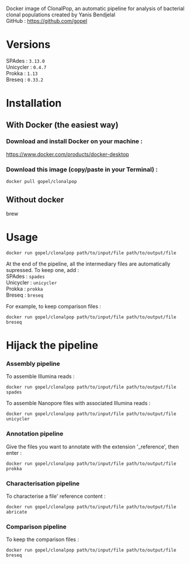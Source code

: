 Docker image of ClonalPop, an automatic pipeline for analysis of bacterial clonal populations created by Yanis Bendjelal  
GitHub :  https://github.com/gopel

# Versions 

SPAdes :  `3.13.0`  
Unicycler : `0.4.7`  
Prokka : `1.13`  
Breseq : `0.33.2`    

# Installation

## With Docker (the easiest way) 

### Download and install Docker on your machine :  
https://www.docker.com/products/docker-desktop  

### Download this image (copy/paste in your Terminal) :  
```
docker pull gopel/clonalpop  
```

## Without docker
brew

# Usage 
```
docker run gopel/clonalpop path/to/input/file path/to/output/file
```   

At the end of the pipeline, all the intermediary files are automatically supressed. To keep one, add :  
SPAdes :  `spades`    
Unicycler : `unicycler`    
Prokka : `prokka`    
Breseq : `breseq`      

For example, to keep comparison files :   
```
docker run gopel/clonalpop path/to/input/file path/to/output/file breseq
```

# Hijack the pipeline

### Assembly pipeline

To assemble Illumina reads :    
```
docker run gopel/clonalpop path/to/input/file path/to/output/file spades
``` 

To assemble Nanopore files with associated Illumina reads :    
```
docker run gopel/clonalpop path/to/input/file path/to/output/file unicycler
```  

### Annotation pipeline

Give the files you want to annotate with the extension '_reference', then enter :    
 ```
docker run gopel/clonalpop path/to/input/file path/to/output/file prokka
```

### Characterisation pipeline

To characterise a file' reference content :  
 ```
docker run gopel/clonalpop path/to/input/file path/to/output/file abricate
```

### Comparison pipeline

To keep the comparison files :   
 ```
docker run gopel/clonalpop path/to/input/file path/to/output/file breseq
```
 
 
